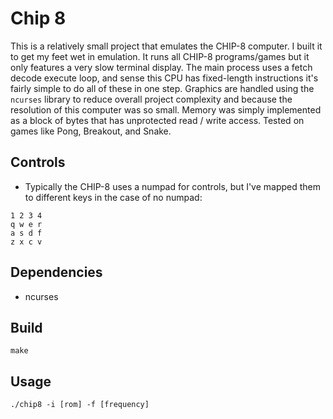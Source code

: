 # Chip 8

This is a relatively small project that emulates the CHIP-8 computer. I built it to get my feet wet in emulation. It runs all CHIP-8 programs/games but it only features a very slow terminal display.
The main process uses a fetch decode execute loop, and sense this CPU has fixed-length instructions it's fairly simple to do all of these in one step. Graphics are handled using the `ncurses` library to reduce
overall project complexity and because the resolution of this computer was so small. Memory was simply implemented as a block of bytes that has unprotected read / write access. Tested on games like Pong, Breakout, and Snake.


## Controls
* Typically the CHIP-8 uses a numpad for controls, but I've mapped them to different keys in the case of no numpad:

```
1 2 3 4
q w e r
a s d f
z x c v
```

## Dependencies

* ncurses

## Build

```
make
```

## Usage

```
./chip8 -i [rom] -f [frequency]
```

